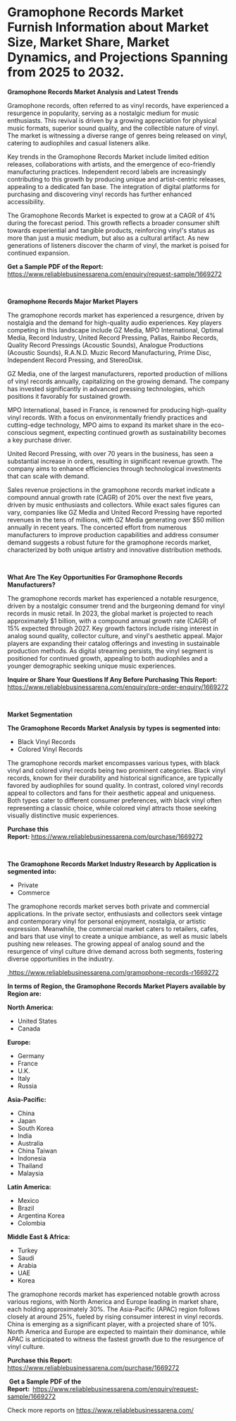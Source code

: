 <p><h1>Gramophone Records Market Furnish Information about Market Size, Market Share, Market Dynamics, and Projections Spanning from 2025 to 2032.</h1></p><p><strong>Gramophone Records Market Analysis and Latest Trends</strong></p>
<p><p>Gramophone records, often referred to as vinyl records, have experienced a resurgence in popularity, serving as a nostalgic medium for music enthusiasts. This revival is driven by a growing appreciation for physical music formats, superior sound quality, and the collectible nature of vinyl. The market is witnessing a diverse range of genres being released on vinyl, catering to audiophiles and casual listeners alike.</p><p>Key trends in the Gramophone Records Market include limited edition releases, collaborations with artists, and the emergence of eco-friendly manufacturing practices. Independent record labels are increasingly contributing to this growth by producing unique and artist-centric releases, appealing to a dedicated fan base. The integration of digital platforms for purchasing and discovering vinyl records has further enhanced accessibility.</p><p>The Gramophone Records Market is expected to grow at a CAGR of 4% during the forecast period. This growth reflects a broader consumer shift towards experiential and tangible products, reinforcing vinyl's status as more than just a music medium, but also as a cultural artifact. As new generations of listeners discover the charm of vinyl, the market is poised for continued expansion.</p></p>
<p><strong>Get a Sample PDF of the Report:&nbsp;</strong> <a href="https://www.reliablebusinessarena.com/enquiry/request-sample/1669272?utm_campaign=2515&utm_medium=2&utm_source=Github&utm_content=ia&utm_term=04042025&utm_id=gramophone-records">https://www.reliablebusinessarena.com/enquiry/request-sample/1669272</a></p>
<p>&nbsp;</p>
<p><strong>Gramophone Records Major Market Players</strong></p>
<p><p>The gramophone records market has experienced a resurgence, driven by nostalgia and the demand for high-quality audio experiences. Key players competing in this landscape include GZ Media, MPO International, Optimal Media, Record Industry, United Record Pressing, Pallas, Rainbo Records, Quality Record Pressings (Acoustic Sounds), Analogue Productions (Acoustic Sounds), R.A.N.D. Muzic Record Manufacturing, Prime Disc, Independent Record Pressing, and StereoDisk.</p><p>GZ Media, one of the largest manufacturers, reported production of millions of vinyl records annually, capitalizing on the growing demand. The company has invested significantly in advanced pressing technologies, which positions it favorably for sustained growth.</p><p>MPO International, based in France, is renowned for producing high-quality vinyl records. With a focus on environmentally friendly practices and cutting-edge technology, MPO aims to expand its market share in the eco-conscious segment, expecting continued growth as sustainability becomes a key purchase driver.</p><p>United Record Pressing, with over 70 years in the business, has seen a substantial increase in orders, resulting in significant revenue growth. The company aims to enhance efficiencies through technological investments that can scale with demand.</p><p>Sales revenue projections in the gramophone records market indicate a compound annual growth rate (CAGR) of 20% over the next five years, driven by music enthusiasts and collectors. While exact sales figures can vary, companies like GZ Media and United Record Pressing have reported revenues in the tens of millions, with GZ Media generating over $50 million annually in recent years. The concerted effort from numerous manufacturers to improve production capabilities and address consumer demand suggests a robust future for the gramophone records market, characterized by both unique artistry and innovative distribution methods.</p></p>
<p>&nbsp;</p>
<p><strong>What Are The Key Opportunities For Gramophone Records Manufacturers?</strong></p>
<p><p>The gramophone records market has experienced a notable resurgence, driven by a nostalgic consumer trend and the burgeoning demand for vinyl records in music retail. In 2023, the global market is projected to reach approximately $1 billion, with a compound annual growth rate (CAGR) of 15% expected through 2027. Key growth factors include rising interest in analog sound quality, collector culture, and vinyl's aesthetic appeal. Major players are expanding their catalog offerings and investing in sustainable production methods. As digital streaming persists, the vinyl segment is positioned for continued growth, appealing to both audiophiles and a younger demographic seeking unique music experiences.</p></p>
<p><strong>Inquire or Share Your Questions If Any Before Purchasing This Report:</strong> <a href="https://www.reliablebusinessarena.com/enquiry/pre-order-enquiry/1669272?utm_campaign=2515&utm_medium=2&utm_source=Github&utm_content=ia&utm_term=04042025&utm_id=gramophone-records">https://www.reliablebusinessarena.com/enquiry/pre-order-enquiry/1669272</a></p>
<p>&nbsp;</p>
<p><strong>Market Segmentation</strong></p>
<p><strong>The Gramophone Records Market Analysis by types is segmented into:</strong></p>
<p><ul><li>Black Vinyl Records</li><li>Colored Vinyl Records</li></ul></p>
<p><p>The gramophone records market encompasses various types, with black vinyl and colored vinyl records being two prominent categories. Black vinyl records, known for their durability and historical significance, are typically favored by audiophiles for sound quality. In contrast, colored vinyl records appeal to collectors and fans for their aesthetic appeal and uniqueness. Both types cater to different consumer preferences, with black vinyl often representing a classic choice, while colored vinyl attracts those seeking visually distinctive music experiences.</p></p>
<p><strong>Purchase this Report:&nbsp;</strong><a href="https://www.reliablebusinessarena.com/purchase/1669272?utm_campaign=2515&utm_medium=2&utm_source=Github&utm_content=ia&utm_term=04042025&utm_id=gramophone-records">https://www.reliablebusinessarena.com/purchase/1669272</a></p>
<p>&nbsp;</p>
<p><strong>The Gramophone Records Market Industry Research by Application is segmented into:</strong></p>
<p><ul><li>Private</li><li>Commerce</li></ul></p>
<p><p>The gramophone records market serves both private and commercial applications. In the private sector, enthusiasts and collectors seek vintage and contemporary vinyl for personal enjoyment, nostalgia, or artistic expression. Meanwhile, the commercial market caters to retailers, cafes, and bars that use vinyl to create a unique ambiance, as well as music labels pushing new releases. The growing appeal of analog sound and the resurgence of vinyl culture drive demand across both segments, fostering diverse opportunities in the industry.</p></p>
<p><a href="https://www.reliablebusinessarena.com/gramophone-records-r1669272?utm_campaign=2515&utm_medium=2&utm_source=Github&utm_content=ia&utm_term=04042025&utm_id=gramophone-records">&nbsp;https://www.reliablebusinessarena.com/gramophone-records-r1669272</a></p>
<p><strong>In terms of Region, the Gramophone Records Market Players available by Region are:</strong></p>
<p>
    <p> <strong> North America: </strong>
        <ul>
            <li>United States</li>
            <li>Canada</li>
        </ul>
        </p> 
    <p> <strong> Europe: </strong>
        <ul>
            <li>Germany</li>
            <li>France</li>
            <li>U.K.</li>
            <li>Italy</li>
            <li>Russia</li>
        </ul>
        </p> 
    <p> <strong> Asia-Pacific: </strong>
        <ul>
            <li>China</li>
            <li>Japan</li>
            <li>South Korea</li>
            <li>India</li>
            <li>Australia</li>
            <li>China Taiwan</li>
            <li>Indonesia</li>
            <li>Thailand</li>
            <li>Malaysia</li>
        </ul>
        </p> 
    <p> <strong> Latin America: </strong>
        <ul>
            <li>Mexico</li>
            <li>Brazil</li>
            <li>Argentina Korea</li>
            <li>Colombia</li>
        </ul>
        </p> 
    <p> <strong> Middle East & Africa: </strong>
        <ul>
            <li>Turkey</li>
            <li>Saudi</li>
            <li>Arabia</li>
            <li>UAE</li>
            <li>Korea</li>
        </ul>
    </p>
    </p>
<p><p>The gramophone records market has experienced notable growth across various regions, with North America and Europe leading in market share, each holding approximately 30%. The Asia-Pacific (APAC) region follows closely at around 25%, fueled by rising consumer interest in vinyl records. China is emerging as a significant player, with a projected share of 10%. North America and Europe are expected to maintain their dominance, while APAC is anticipated to witness the fastest growth due to the resurgence of vinyl culture.</p></p>
<p><strong>Purchase this Report: </strong><a href="https://www.reliablebusinessarena.com/purchase/1669272?utm_campaign=2515&utm_medium=2&utm_source=Github&utm_content=ia&utm_term=04042025&utm_id=gramophone-records">https://www.reliablebusinessarena.com/purchase/1669272</a></p>
<p>&nbsp;<strong>Get a Sample PDF of the Report:&nbsp;&nbsp;</strong><a href="https://www.reliablebusinessarena.com/enquiry/request-sample/1669272?utm_campaign=2515&utm_medium=2&utm_source=Github&utm_content=ia&utm_term=04042025&utm_id=gramophone-records">https://www.reliablebusinessarena.com/enquiry/request-sample/1669272</a></p>
<p><strong></strong></p>
<p>Check more reports on <a href="https://www.reliablebusinessarena.com/?utm_campaign=2515&utm_medium=2&utm_source=Github&utm_content=ia&utm_term=04042025&utm_id=gramophone-records">https://www.reliablebusinessarena.com/</a></p>